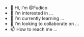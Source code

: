 - 👋 Hi, I’m @Fudico
- 👀 I’m interested in ...
- 🌱 I’m currently learning ...
- 💞️ I’m looking to collaborate on ...
- 📫 How to reach me ...

<!---
Fudico/Fudico is a ✨ special ✨ repository because its `README.md` (this file) appears on your GitHub profile.
You can click the Preview link to take a look at your changes.
--->
